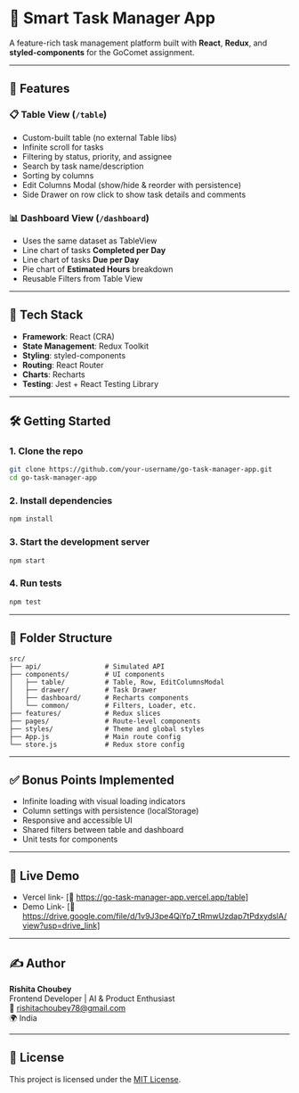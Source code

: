 # 🧩 Smart Task Manager App

A feature-rich task management platform built with **React**, **Redux**, and **styled-components** for the GoComet assignment.

---

## 🚀 Features

### 📋 Table View (`/table`)
- Custom-built table (no external Table libs)
- Infinite scroll for tasks
- Filtering by status, priority, and assignee
- Search by task name/description
- Sorting by columns
- Edit Columns Modal (show/hide & reorder with persistence)
- Side Drawer on row click to show task details and comments

### 📊 Dashboard View (`/dashboard`)
- Uses the same dataset as TableView
- Line chart of tasks **Completed per Day**
- Line chart of tasks **Due per Day**
- Pie chart of **Estimated Hours** breakdown
- Reusable Filters from Table View

---

## 🧠 Tech Stack

- **Framework**: React (CRA)
- **State Management**: Redux Toolkit
- **Styling**: styled-components
- **Routing**: React Router
- **Charts**: Recharts
- **Testing**: Jest + React Testing Library

---

## 🛠️ Getting Started

### 1. Clone the repo

```bash
git clone https://github.com/your-username/go-task-manager-app.git
cd go-task-manager-app
```

### 2. Install dependencies

```bash
npm install
```

### 3. Start the development server

```bash
npm start
```

### 4. Run tests

```bash
npm test
```

---

## 📁 Folder Structure

```
src/
├── api/                # Simulated API
├── components/         # UI components
│   ├── table/          # Table, Row, EditColumnsModal
│   ├── drawer/         # Task Drawer
│   ├── dashboard/      # Recharts components
│   └── common/         # Filters, Loader, etc.
├── features/           # Redux slices
├── pages/              # Route-level components
├── styles/             # Theme and global styles
├── App.js              # Main route config
└── store.js            # Redux store config
```

---

## ✅ Bonus Points Implemented

- Infinite loading with visual loading indicators
- Column settings with persistence (localStorage)
- Responsive and accessible UI
- Shared filters between table and dashboard
- Unit tests for components

---

## 📸 Live Demo

- Vercel link- [🔗 https://go-task-manager-app.vercel.app/table]
- Demo Link- [🔗 https://drive.google.com/file/d/1v9J3pe4QiYp7_tRmwUzdap7tPdxydslA/view?usp=drive_link]

---

## ✍️ Author

**Rishita Choubey**  
Frontend Developer | AI & Product Enthusiast  
📧 rishitachoubey78@gmail.com  
🌍 India

---

## 📄 License

This project is licensed under the [MIT License](LICENSE).
